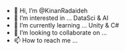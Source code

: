 - 👋 Hi, I’m @KinanRadaideh
- 👀 I’m interested in ... DataSci & AI
- 🌱 I’m currently learning ... Unity & C#
- 💞️ I’m looking to collaborate on ...
- 📫 How to reach me ...

<!---
KinanRadaideh/KinanRadaideh is a ✨ special ✨ repository because its `README.md` (this file) appears on your GitHub profile.
You can click the Preview link to take a look at your changes.
--->
